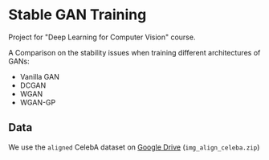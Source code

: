 # Stable GAN Training

Project for "Deep Learning for Computer Vision" course.

A Comparison on the stability issues when training different architectures of GANs:
- Vanilla GAN
- DCGAN
- WGAN
- WGAN-GP


## Data
We use the `aligned` CelebA dataset on [Google Drive](https://drive.google.com/drive/folders/0B7EVK8r0v71pTUZsaXdaSnZBZzg) (`img_align_celeba.zip`)
